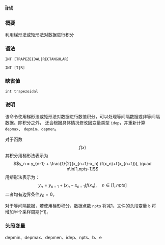 ## int

### 概要

利用梯形法或矩形法对数据进行积分

### 语法

``` {.bash}
INT [TRAPEZEIDAL|RECTANGULAR]
```
``` {.bash}
INT [T|R]
```

### 缺省值

``` {.bash}
int trapezoidal
```

### 说明

该命令使用梯形法或矩形法对数据进行数值积分，可以处理等间隔数据或非等间隔数据。除积分之外，
还会根据具体情况修改因变量类型 `idep`，并重新计算 `depmax`、
`depmin`、`depmen`。

对于函数 $$f(x)$$ 其积分用梯形法表示为
$$y_n = y_{n-1} + \frac{1}{2}(x_{n+1}-x_n) (f(x_n)+f(x_{n+1})), \quad n\in[1,npts-1]$$
用矩形法表示为：
$$y_n = y_{n-1} + (x_n-x_{n-1})f(x_n), \quad n\in[1,npts]$$
二者均有边界条件$y_0=0$。

对于等间隔数据，若使用梯形积分，数据点数 `npts` 将减1，文件的头段变量
`b` 将增加半个采样周期[^1]。

### 头段变量

depmin、depmax、depmen、idep、npts、b、e
